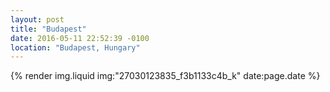 ```yaml
---
layout: post
title: "Budapest"
date: 2016-05-11 22:52:39 -0100
location: "Budapest, Hungary"
---
```


{% render img.liquid img:"27030123835_f3b1133c4b_k" date:page.date %}
